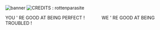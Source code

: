 ![banner](https://i.postimg.cc/kMxT0X9M/image-2025-01-14-175917460.png)
![CREDITS : rottenparasite](https://i.postimg.cc/Hs31CtHL/image-2025-01-14-180258624.png) 

YOU ' RE GOOD AT BEING PERFECT ! ⠀⠀  ⠀⠀ WE ' RE GOOD AT BEING TROUBLED !

